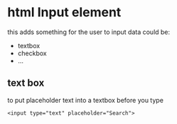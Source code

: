 # html Input element
this adds something for the user to input data
could be:
- textbox
- checkbox
- ...

## text box
to put placeholder text into a textbox before you type

    <input type="text" placeholder="Search">